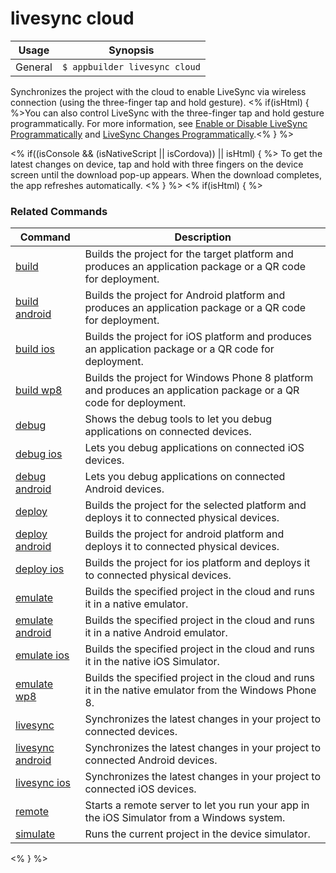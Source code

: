 livesync cloud
==========

Usage | Synopsis
------|-------
General | `$ appbuilder livesync cloud`

Synchronizes the project with the cloud to enable LiveSync via wireless connection (using the three-finger tap and hold gesture). <% if(isHtml) { %>You can also control LiveSync with the three-finger tap and hold gesture programmatically. For more information, see [Enable or Disable LiveSync Programmatically](http://docs.telerik.com/platform/appbuilder/testing-your-app/livesync/configuring-livesync/configure-livesync-programmatically) and [LiveSync Changes Programmatically](http://docs.telerik.com/platform/appbuilder/testing-your-app/livesync/livesync-programmatically).<% } %> 

<% if((isConsole && (isNativeScript || isCordova)) || isHtml) { %>
To get the latest changes on device, tap and hold with three fingers on the device screen until the download pop-up appears. When the download completes, the app refreshes automatically.
<% } %>
<% if(isHtml) { %> 
### Related Commands

Command | Description
----------|----------
[build](build.html) | Builds the project for the target platform and produces an application package or a QR code for deployment.
[build android](build-android.html) | Builds the project for Android platform and produces an application package or a QR code for deployment.
[build ios](build-ios.html) | Builds the project for iOS platform and produces an application package or a QR code for deployment.
[build wp8](build-wp8.html) | Builds the project for Windows Phone 8 platform and produces an application package or a QR code for deployment.
[debug](debug.html) | Shows the debug tools to let you debug applications on connected devices.
[debug ios](debug-ios.html) | Lets you debug applications on connected iOS devices.
[debug android](debug-android.html) | Lets you debug applications on connected Android devices.
[deploy](deploy.html) | Builds the project for the selected platform and deploys it to connected physical devices.
[deploy android](deploy-android.html) | Builds the project for android platform and deploys it to connected physical devices.
[deploy ios](deploy-ios.html) | Builds the project for ios platform and deploys it to connected physical devices.
[emulate](emulate.html) | Builds the specified project in the cloud and runs it in a native emulator.
[emulate android](emulate-android.html) | Builds the specified project in the cloud and runs it in a native Android emulator.
[emulate ios](emulate-ios.html) | Builds the specified project in the cloud and runs it in the native iOS Simulator.
[emulate wp8](emulate-wp8.html) | Builds the specified project in the cloud and runs it in the native emulator from the Windows Phone 8.
[livesync](livesync.html) | Synchronizes the latest changes in your project to connected devices.
[livesync android](livesync-android.html) | Synchronizes the latest changes in your project to connected Android devices.
[livesync ios](livesync-ios.html) | Synchronizes the latest changes in your project to connected iOS devices.
[remote](remote.html) | Starts a remote server to let you run your app in the iOS Simulator from a Windows system.
[simulate](simulate.html) | Runs the current project in the device simulator.
<% } %>
